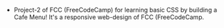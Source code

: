 - Project-2 of FCC (FreeCodeCamp) for learning basic CSS by building a Cafe Menu! It's a responsive web-design of FCC (FreeCodeCamp.